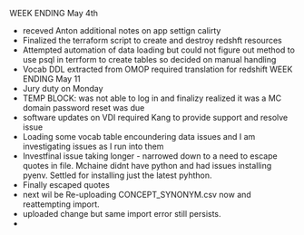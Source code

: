 WEEK ENDING May 4th
- receved Anton additional notes on app settign calirty
- Finalized the terraform script to create and destroy redshft resources
- Attempted automation of data loading but could not figure out method to use psql in terrform to create tables so decided on manual handling
- Vocab DDL extracted from OMOP required translation for redshift
WEEK ENDING May 11
- Jury duty on Monday
- TEMP BLOCK: was not able to log in and finalizy realized it was a MC domain password reset was due
- software updates on VDI required Kang to provide support and resolve issue 
-  Loading some vocab table encoundering data issues and I am investigating issues as I run into them
-  Investfinal issue taking longer - narrowed down to a need to escape quotes in file. Mchaine didnt have python and had issues installing pyenv. Settled for installing just the latest pyhthon.
-  Finally escaped quotes
-  next wil be Re-uploading  CONCEPT_SYNONYM.csv now and reattempting import.
- uploaded change but same import error still persists.
- 